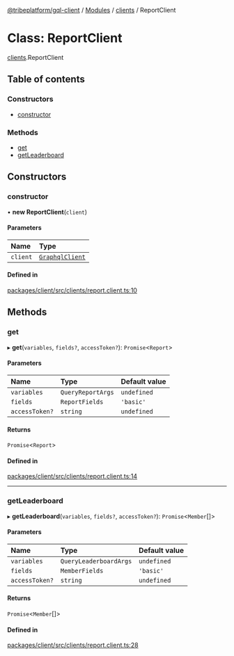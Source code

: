 [@tribeplatform/gql-client](../README.md) / [Modules](../modules.md) / [clients](../modules/clients.md) / ReportClient

# Class: ReportClient

[clients](../modules/clients.md).ReportClient

## Table of contents

### Constructors

- [constructor](clients.ReportClient.md#constructor)

### Methods

- [get](clients.ReportClient.md#get)
- [getLeaderboard](clients.ReportClient.md#getleaderboard)

## Constructors

### constructor

• **new ReportClient**(`client`)

#### Parameters

| Name | Type |
| :------ | :------ |
| `client` | [`GraphqlClient`](clients.GraphqlClient.md) |

#### Defined in

[packages/client/src/clients/report.client.ts:10](https://gitlab.com/tribeplatform/tribe-neo/-/blob/master/packages/client/src/clients/report.client.ts#L10)

## Methods

### get

▸ **get**(`variables`, `fields?`, `accessToken?`): `Promise`<`Report`\>

#### Parameters

| Name | Type | Default value |
| :------ | :------ | :------ |
| `variables` | `QueryReportArgs` | `undefined` |
| `fields` | `ReportFields` | `'basic'` |
| `accessToken?` | `string` | `undefined` |

#### Returns

`Promise`<`Report`\>

#### Defined in

[packages/client/src/clients/report.client.ts:14](https://gitlab.com/tribeplatform/tribe-neo/-/blob/master/packages/client/src/clients/report.client.ts#L14)

___

### getLeaderboard

▸ **getLeaderboard**(`variables`, `fields?`, `accessToken?`): `Promise`<`Member`[]\>

#### Parameters

| Name | Type | Default value |
| :------ | :------ | :------ |
| `variables` | `QueryLeaderboardArgs` | `undefined` |
| `fields` | `MemberFields` | `'basic'` |
| `accessToken?` | `string` | `undefined` |

#### Returns

`Promise`<`Member`[]\>

#### Defined in

[packages/client/src/clients/report.client.ts:28](https://gitlab.com/tribeplatform/tribe-neo/-/blob/master/packages/client/src/clients/report.client.ts#L28)
